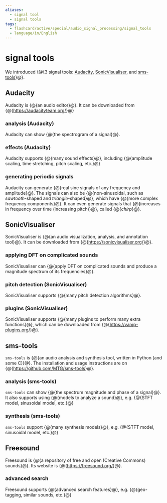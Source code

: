```yaml
---
aliases:
  - signal tool
  - signal tools
tags:
  - flashcard/active/special/audio_signal_processing/signal_tools
  - language/in/English
---
```


# signal tools

We introduced {@{3 signal tools: [Audacity](#Audacity), [SonicVisualiser](#SonicVisualiser), and [sms-tools](#sms-tools)}@}. <!--SR:!2025-07-10,256,330-->

## Audacity

Audacity is {@{an audio editor}@}. It can be downloaded from {@{<https://audacityteam.org/>}@} <!--SR:!2025-08-22,292,330!2025-08-10,283,330-->

### analysis (Audacity)

Audacity can show {@{the spectrogram of a signal}@}. <!--SR:!2025-09-15,310,349-->

### effects \(Audacity\)

Audacity supports {@{many sound effects}@}, including {@{amplitude scaling, time stretching, pitch scaling, etc.}@} <!--SR:!2025-07-01,4,335!2025-07-01,4,335-->

### generating periodic signals

Audacity can generate {@{real sine signals of any frequency and amplitude}@}. The signals can also be {@{non-sinusoidal, such as _sawtooth_-shaped and _triangle_-shaped}@}, which have {@{more complex frequency components}@}. It can even generate signals that {@{increases in frequency over time (increasing pitch)}@}, called {@{_chirp_}@}. <!--SR:!2028-05-01,1043,358!2027-11-06,912,358!2025-07-05,238,338!2028-02-04,977,358!2028-05-29,1071,358-->

## SonicVisualiser

SonicVisualiser is {@{an audio visualization, analysis, and annotation tool}@}. It can be downloaded from {@{<https://sonicvisualiser.org/>}@}. <!--SR:!2028-06-07,1080,350!2025-07-10,256,330-->

### applying DFT on complicated sounds

SonicVisualiser can {@{apply DFT on complicated sounds and produce a magnitude spectrum of its frequencies}@}. <!--SR:!2028-05-02,1044,358-->

### pitch detection \(SonicVisualiser\)

SonicVisualiser supports {@{many pitch detection algorithms}@}. <!--SR:!2025-07-01,4,335-->

### plugins \(SonicVisualiser\)

SonicVisualiser supports {@{many plugins to perform many extra functions}@}, which can be downloaded from {@{<https://vamp-plugins.org/>}@}. <!--SR:!2025-07-01,4,335!2025-07-01,4,335-->

## sms-tools

`sms-tools` is {@{an audio analysis and synthesis tool, written in Python (and some C)}@}. The installation and usage instructions are on {@{<https://github.com/MTG/sms-tools>}@}. <!--SR:!2025-07-09,256,330!2025-09-11,307,330-->

### analysis (sms-tools)

`sms-tools` can show {@{the spectrum magnitude and phase of a signal}@}.  It also supports using {@{models to analyze a sound}@}, e.g. {@{STFT model, sinusoidal model, etc.}@} <!--SR:!2025-10-02,324,349!2025-07-01,4,335!2025-07-01,4,335-->

### synthesis (sms-tools)

`sms-tools` support {@{many synthesis models}@}, e.g. {@{STFT model, sinusoidal model, etc.}@} <!--SR:!2025-07-01,4,335!2025-07-01,4,335-->

## Freesound

Freesound is {@{a repository of free and open (Creative Commons) sounds}@}. Its website is {@{<https://freesound.org/>}@}. <!--SR:!2025-10-05,327,349!2025-10-07,328,349-->

### advanced search

Freesound supports {@{advanced search features}@}, e.g. {@{geo-tagging, similar sounds, etc.}@} <!--SR:!2025-07-01,4,335!2025-07-01,4,335-->
